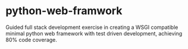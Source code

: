 # python-web-framwork
Guided full stack development exercise in creating a WSGI compatible minimal python web framework with test driven development, achieving 80% code coverage.
